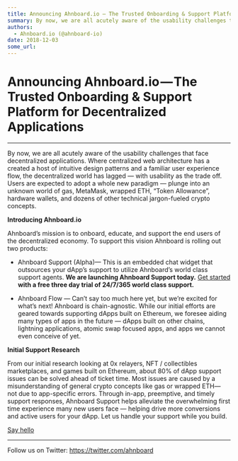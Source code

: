 ```yaml
---
title: Announcing Ahnboard.io — The Trusted Onboarding & Support Platform for Decentralized Applications
summary: By now, we are all acutely aware of the usability challenges that face decentralized applications. Where centralized web architecture has a created a host of intuitive design patterns and a familiar user experience flow, the decentralized world has lagged — with usability as the trade off. Users are expected to adopt a whole new paradigm — plunge into an unknown world of gas, MetaMask, wrapped ETH, “Token Allowance”, hardware wallets, and dozens of other technical jargon-fueled crypto concepts.
authors:
  - Ahnboard.io (@ahnboard-io)
date: 2018-12-03
some_url: 
---
```


# Announcing Ahnboard.io — The Trusted Onboarding & Support Platform for Decentralized Applications


----

By now, we are all acutely aware of the usability challenges that face decentralized applications.
Where centralized web architecture has a created a host of intuitive design patterns and a familiar user experience flow, the decentralized world has lagged — with usability as the trade off.
Users are expected to adopt a whole new paradigm — plunge into an unknown world of gas, MetaMask, wrapped ETH, “Token Allowance”, hardware wallets, and dozens of other technical jargon-fueled crypto concepts.
 
**Introducing Ahnboard.io**
 
Ahnboard’s mission is to onboard, educate, and support the end users of the decentralized economy.
To support this vision Ahnboard is rolling out two products:



 * Ahnboard Support (Alpha)— This is an embedded chat widget that outsources your dApp’s support to utilize Ahnboard’s world class support agents. **We are launching Ahnboard Support today.**  [Get started](mailto:alex@ahnboard.io?subject=Hello)  **with a free three day trial of 24/7/365 world class support.** 

 * Ahnboard Flow — Can’t say too much here yet, but we’re excited for what’s next!
Ahnboard is chain-agnostic. While our initial efforts are geared towards supporting dApps built on Ethereum, we foresee aiding many types of apps in the future — dApps built on other chains, lightning applications, atomic swap focused apps, and apps we cannot even conceive of yet.
 
**Initial Support Research**
 
From our initial research looking at 0x relayers, NFT / collectibles marketplaces, and games built on Ethereum, about 80% of dApp support issues can be solved ahead of ticket time.
Most issues are caused by a misunderstanding of general crypto concepts like gas or wrapped ETH— not due to app-specific errors.
Through in-app, preemptive, and timely support responses, Ahnboard Support helps alleviate the overwhelming first time experience many new users face — helping drive more conversions and active users for your dApp.
Let us handle your support while you build.
 
[Say hello](mailto:alex@ahnboard.io?subject=Hello)

----

Follow us on Twitter:
https://twitter.com/ahnboard

